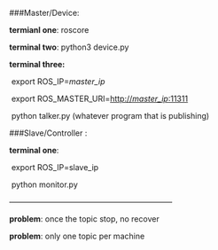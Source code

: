###Master/Device:

**termianl one**: roscore

**terminal two**: python3 device.py

**terminal three:**

​		export ROS_IP=*master_ip*

​		export ROS_MASTER_URI=[http://*master_ip*:11311](http://master_ip:11311)

​		python talker.py (whatever program that is publishing)





###Slave/Controller :

**terminal one**:

​		export ROS_IP=slave_ip

​		python monitor.py





—————————————————————





**problem**: once the topic stop, no recover

**problem**: only one topic per machine